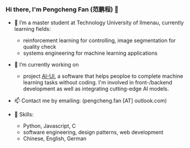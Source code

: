 ### Hi there, I'm Pengcheng Fan (范鹏程) 👋

- 🌱 I’m a master student at Technology University of Ilmenau, currently learning fields:
  - reinforcement learning for controlling, image segmentation for quality check
  - systems engineering for machine learning applications

- 🔭 I’m currently working on 
  - project [AI-UI](https://www.ai4uandi.com), a software that helps peoploe to complete machine learning tasks without coding. I'm involved in front-/backend development as well as integrating cutting-edge AI models.

- 📫 Contact me by emailing: (pengcheng.fan [AT] outlook.com)

- 🍳 Skills:
  - Python, Javascript, C
  - software engineering, design patterns, web development
  - Chinese, English, German

<!--
**PengchengFan/PengchengFan** is a ✨ _special_ ✨ repository because its `README.md` (this file) appears on your GitHub profile.

Here are some ideas to get you started:

- 👯 I’m looking to collaborate on ...
- 🤔 I’m looking for help with ...
- 💬 Ask me about ...
- 😄 Pronouns: ...
- ⚡ Fun fact: ...
-->
